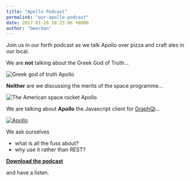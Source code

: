 ```yaml
---
title: "Apollo Podcast"
permalink: "our-apollo-podcast"
date: 2017-01-26 10:23:06 +0000
author: "bmordan"
---
```

Join us in our forth podcast as we talk Apollo over pizza and craft ales in our local.

We are **not** talking about the Greek God of Truth...

![Greek god of truth Apollo](http://www.greekmythology.com/images/mythology/apollo_8.jpg)

**Neither** are we discussing the merits of the space programme...

![The American space rocket Apollo](http://www.collectspace.com/images/news-032812c.jpg)

We are talking about **Apollo** the Javascript client for [GraphQl](https://www.meteor.com/articles/what-is-graphql)...

[![Apollo](http://react-etc.net/files/2016-06/apollo.png)](http://www.apollodata.com/)

We ask ourselves

- what is all the fuss about?
- why use it rather than REST?

**[Download the podcast](https://ucarecdn.com/255a9009-753e-4728-92f8-4ba12c364fae/TABLEFLIP_podcast_004.mp3)**

and have a listen.
